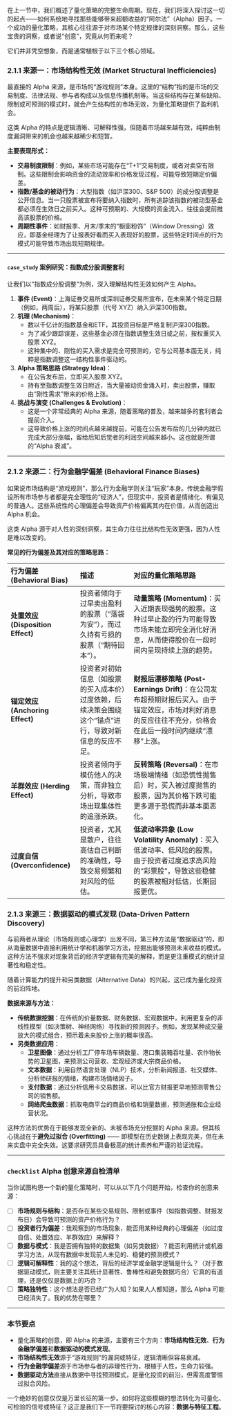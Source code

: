 在上一节中，我们概述了量化策略的完整生命周期。现在，我们将深入探讨这一切的起点——如何系统地寻找那些能够带来超额收益的“阿尔法”（Alpha）因子。一个成功的量化策略，其核心往往源于对市场某个特定规律的深刻洞察。那么，这些宝贵的洞察，或者说“创意”，究竟从何而来呢？

它们并非凭空想象，而是通常植根于以下三个核心领域。

### 2.1.1 来源一：市场结构性无效 (Market Structural Inefficiencies)

最直接的 Alpha 来源，是市场的“游戏规则”本身。这里的“结构”指的是市场的交易制度、法律法规、参与者构成以及信息传播机制等。当这些结构存在某些缺陷、限制或可预测的模式时，就会产生结构性的市场无效，为量化策略提供了盈利机会。

这类 Alpha 的特点是逻辑清晰、可解释性强，但随着市场越来越有效，纯粹由制度漏洞带来的机会也越来越稀少和短暂。

**主要表现形式：**

*   **交易制度限制**：例如，某些市场可能存在“T+1”交易制度，或者对卖空有限制。这些限制会影响资金的流动效率和价格发现过程，可能导致短期定价偏差。
*   **指数/基金的被动行为**：大型指数（如沪深300、S&P 500）的成分股调整是公开信息。当一只股票被宣布将要纳入指数时，所有追踪该指数的被动型基金都必须在生效日之前买入。这种可预期的、大规模的资金流入，往往会提前推高该股票的价格。
*   **周期性事件**：如财报季、月末/季末的“橱窗粉饰”（Window Dressing）效应，即基金经理为了让报表好看而买入表现好的股票，这些特定时间点的行为模式可能导致市场出现短期规律。

---

#### `case_study` **案例研究：指数成分股调整套利**

让我们以“指数成分股调整”为例，深入理解结构性无效如何产生 Alpha。

1.  **事件 (Event)**：上海证券交易所或深圳证券交易所宣布，在未来某个特定日期（例如，两周后），将某只股票（代号 XYZ）纳入沪深300指数。
2.  **机理 (Mechanism)**：
    *   数以千亿计的指数基金和ETF，其投资目标是严格复制沪深300指数。
    *   为了减少跟踪误差，这些基金必须在指数调整生效日或之前，按权重买入股票 XYZ。
    *   这种集中的、刚性的买入需求是完全可预测的，它与公司基本面无关，纯粹是指数调整这一结构性事件驱动的。
3.  **Alpha 策略思路 (Strategy Idea)**：
    *   在公告发布后，立即买入股票 XYZ。
    *   持有至指数调整生效日附近，当大量被动资金涌入时，卖出股票，赚取由“刚性需求”带来的价格上涨。
4.  **挑战与演变 (Challenges & Evolution)**：
    *   这是一个非常经典的 Alpha 来源，随着策略的普及，越来越多的套利者会提前介入。
    *   这导致价格上涨的时间点越来越提前，可能在公告发布后的几分钟内就已完成大部分涨幅，留给后知后觉者的利润空间越来越小。这也就是所谓的“Alpha 衰减”。

---

### 2.1.2 来源二：行为金融学偏差 (Behavioral Finance Biases)

如果说市场结构是“游戏规则”，那么行为金融学则关注“玩家”本身。传统金融学假设所有市场参与者都是完全理性的“经济人”，但现实中，投资者是情绪化、有偏见的普通人。这些系统性的心理偏差会导致资产价格偏离其内在价值，从而创造出 Alpha 机会。

这类 Alpha 源于对人性的深刻洞察，其生命力往往比结构性无效更强，因为人性是难以改变的。

**常见的行为偏差及其对应的策略思路：**

| 行为偏差 (Behavioral Bias) | 描述 | 对应的量化策略思路 |
| :--- | :--- | :--- |
| **处置效应 (Disposition Effect)** | 投资者倾向于过早卖出盈利的股票（“落袋为安”），而过久持有亏损的股票（“期待回本”）。 | **动量策略 (Momentum)**：买入近期表现强势的股票。这种过早止盈的行为可能导致市场未能立即完全消化好消息，从而使得股价在一段时间内呈现持续上涨的趋势。 |
| **锚定效应 (Anchoring Effect)** | 投资者对初始信息（如股票的买入成本价）过度依赖，后续决策会围绕这个“锚点”进行，导致对新信息的反应不足。 | **财报后漂移策略 (Post-Earnings Drift)**：在公司发布超预期财报后买入。由于锚定效应，市场对利好消息的反应往往不充分，价格会在此后一段时间内继续“漂移”上涨。 |
| **羊群效应 (Herding Effect)** | 投资者倾向于模仿他人的决策，而非独立分析，导致市场出现集体性的追涨杀跌。 | **反转策略 (Reversal)**：在市场极端情绪（如恐慌性抛售后）时，买入被过度抛售的股票，因为其价格下跌可能更多源于恐慌而非基本面恶化。 |
| **过度自信 (Overconfidence)** | 投资者，尤其是散户，往往高估自己判断的准确性，导致交易频繁和对风险的低估。 | **低波动率异象 (Low Volatility Anomaly)**：买入低波动率、低风险的股票。由于投资者过度追求高风险的“彩票股”，导致这些稳健的股票被相对低估，长期回报更优。 |

### 2.1.3 来源三：数据驱动的模式发现 (Data-Driven Pattern Discovery)

与前两者从理论（市场规则或心理学）出发不同，第三种方法是“数据驱动”的，即从海量数据中直接利用统计学和机器学习方法，挖掘出能够预测未来收益的模式。这种方法不强求对现象背后的经济学逻辑有完美的解释，而是更注重模式的统计显著性和稳定性。

随着计算能力的提升和另类数据（Alternative Data）的兴起，这已成为量化投资的前沿阵地。

**数据来源与方法：**

*   **传统数据挖掘**：在传统的价量数据、财务数据、宏观数据中，利用更复杂的非线性模型（如决策树、神经网络）寻找新的预测因子。例如，发现某种成交量放大的模式组合，预示着未来股价上涨的概率很高。
*   **另类数据应用**：
    *   **卫星图像**：通过分析工厂停车场车辆数量、港口集装箱吞吐量、农作物长势的卫星图，来预测公司营收、宏观经济或大宗商品价格。
    *   **文本数据**：利用自然语言处理（NLP）技术，分析新闻报道、社交媒体、分析师研报的情绪，构建市场情绪因子。
    *   **支付数据**：通过分析信用卡交易数据，可以比官方财报更早地预测零售公司的销售额。
    *   **网络爬虫数据**：抓取电商平台的商品价格和销量数据，预测通胀和企业经营状况。

这种方法的优势在于能够发现全新的、未被市场充分挖掘的 Alpha 来源。但其核心挑战在于**避免过拟合 (Overfitting)** —— 即模型在历史数据上表现完美，但在未来实盘中完全失效。这要求研究员具备极高的统计素养和严谨的验证流程。

---

### `checklist` **Alpha 创意来源自检清单**

当你试图构思一个新的量化策略时，可以从以下几个问题开始，检查你的创意来源：

-   [ ] **市场规则与结构**：是否存在某些交易规则、限制或事件（如指数调整、财报发布日）会导致可预测的资产价格行为？
-   [ ] **投资者行为偏差**：我观察到的市场现象，能否用某种经典的心理偏差（如过度自信、处置效应、羊群效应）来解释？
-   [ ] **数据与模式**：我是否拥有独特的数据集（如另类数据）？能否利用统计或机器学习方法，从现有数据中发现前人未见的、稳健的预测模式？
-   [ ] **逻辑可解释性**：我的这个想法，背后的经济学或金融学逻辑是什么？（对于数据驱动模式，则主要关注其统计显著性、鲁棒性和避免数据巧合）它真的有道理，还是仅仅是数据上的巧合？
-   [ ] **策略独特性**：这个想法是否已经广为人知？如果人人都知道，那么 Alpha 可能已经消失了。我的优势在哪里？

***

### **本节要点**

*   量化策略的创意，即 Alpha 的来源，主要有三个方向：**市场结构性无效**、**行为金融学偏差**和**数据驱动的模式发现**。
*   **市场结构性无效**源于“游戏规则”的漏洞或特征，逻辑清晰但容易衰减。
*   **行为金融学偏差**源于市场参与者的非理性行为，根植于人性，生命力较强。
*   **数据驱动方法**直接从数据中寻找预测模式，是量化投资的前沿，但需高度警惕过拟合风险。

一个绝妙的创意仅仅是万里长征的第一步。如何将这些模糊的想法转化为可量化、可检验的信号或特征？这正是我们下一节将要探讨的核心内容：**数据与特征工程**。